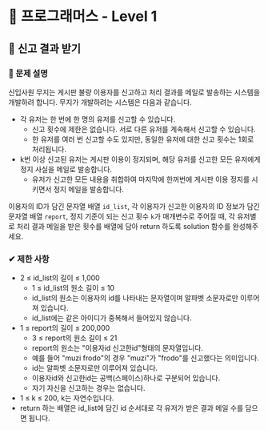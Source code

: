 # 🔔 프로그래머스 - Level 1

## 📑 신고 결과 받기
### 📌 문제 설명
신입사원 무지는 게시판 불량 이용자를 신고하고 처리 결과를 메일로 발송하는 시스템을 개발하려 합니다. 무지가 개발하려는 시스템은 다음과 같습니다.

* 각 유저는 한 번에 한 명의 유저를 신고할 수 있습니다. 
  * 신고 횟수에 제한은 없습니다. 서로 다른 유저를 계속해서 신고할 수 있습니다.
  * 한 유저를 여러 번 신고할 수도 있지만, 동일한 유저에 대한 신고 횟수는 1회로 처리됩니다.
* k번 이상 신고된 유저는 게시판 이용이 정지되며, 해당 유저를 신고한 모든 유저에게 정지 사실을 메일로 발송합니다.
  * 유저가 신고한 모든 내용을 취합하여 마지막에 한꺼번에 게시판 이용 정지를 시키면서 정지 메일을 발송합니다.

이용자의 ID가 담긴 문자열 배열 `id_list`, 
각 이용자가 신고한 이용자의 ID 정보가 담긴 문자열 배열 `report`, 
정지 기준이 되는 신고 횟수 `k`가 매개변수로 주어질 때, 
각 유저별로 처리 결과 메일을 받은 횟수를 배열에 담아 return 하도록 solution 함수를 완성해주세요.

### ✔ 제한 사항
* 2 ≤ id_list의 길이 ≤ 1,000
  * 1 ≤ id_list의 원소 길이 ≤ 10
  * id_list의 원소는 이용자의 id를 나타내는 문자열이며 알파벳 소문자로만 이루어져 있습니다.
  * id_list에는 같은 아이디가 중복해서 들어있지 않습니다.
* 1 ≤ report의 길이 ≤ 200,000
  * 3 ≤ report의 원소 길이 ≤ 21
  * report의 원소는 "이용자id 신고한id"형태의 문자열입니다.
  * 예를 들어 "muzi frodo"의 경우 "muzi"가 "frodo"를 신고했다는 의미입니다.
  * id는 알파벳 소문자로만 이루어져 있습니다.
  * 이용자id와 신고한id는 공백(스페이스)하나로 구분되어 있습니다.
  * 자기 자신을 신고하는 경우는 없습니다.
* 1 ≤ k ≤ 200, k는 자연수입니다.
* return 하는 배열은 id_list에 담긴 id 순서대로 각 유저가 받은 결과 메일 수를 담으면 됩니다.
